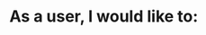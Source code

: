 # As a user, I would like to:
<!-- 1. I would like to create my artist name/account.

2. I would to create a show date for a venue.

3. I would to view all of the available venue locations 

4. I would like to cancel/delete my show date and venue -->

